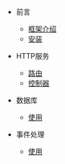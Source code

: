 * 前言
    * [框架介绍](README.md)
    * [安装](install.md)

* HTTP服务
    * [路由](http/router.md)
    * [控制器](http/controller.md)

* 数据库
    * [使用](model.md)

* 事件处理
    * [使用](listens.md)